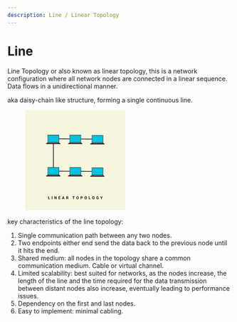 ```yaml
---
description: Line / Linear Topology
---
```


# Line

Line Topology or also known as linear topology, this is a network configuration where all network nodes are connected in a linear sequence. Data flows in a unidirectional manner.

aka daisy-chain like structure, forming  a single continuous line.

<div align="left">

<figure><img src="../../../.gitbook/assets/image (1).png" alt=""><figcaption></figcaption></figure>

</div>



key characteristics of the line topology:

1. Single communication path between any two nodes.
2. Two endpoints either end send the data back to the previous node until it hits the end.
3. Shared medium: all nodes in the topology share a common communication medium. Cable or virtual channel.
4. Limited scalability: best suited for networks, as the nodes increase, the length of the line and the time required for the data transmission between distant nodes also increase, eventually leading to performance issues.
5. Dependency on the first and last nodes.
6. Easy to implement: minimal cabling.

